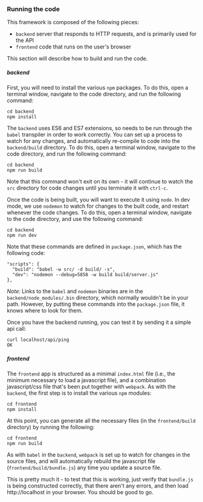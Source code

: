 ### Running the code

This framework is composed of the following pieces:
* `backend` server that responds to HTTP requests, and is primarily used for the API
* `frontend` code that runs on the user's browser

This section will describe how to build and run the code.

##### backend

First, you will need to install the various `npm` packages. To do this, open a terminal window, navigate to the code directory, and run the following command:
```
cd backend
npm install
```

The `backend` uses ES6 and ES7 extensions, so needs to be run through the `babel` transpiler in order to work correctly. You can set up a process to watch for any changes, and automatically re-compile to code into the `backend/build` directory. To do this, open a terminal window, navigate to the code directory, and run the following command:
```
cd backend
npm run build
```
Note that this command won't exit on its own - it will continue to watch the `src` directory for code changes until you terminate it with `ctrl-c`.

Once the code is being built, you will want to execute it using `node`. In dev mode, we use `nodemon` to watch for changes to the built code, and restart whenever the code changes. To do this, open a terminal window, navigate to the code directory, and use the following command:
```
cd backend
npm run dev
```
Note that these commands are defined in `package.json`, which has the following code:
```
"scripts": {
  "build": "babel -w src/ -d build/ -s",
  "dev": "nodemon --debug=5858 -w build build/server.js"
},
```
*Note:* Links to the `babel` and `nodemon` binaries are in the `backend/node_modules/.bin` directory, which normally wouldn't be in your path. However, by putting these commands into the `package.json` file, it knows where to look for them.

Once you have the backend running, you can test it by sending it a simple api call:
```
curl localhost/api/ping
OK
```

##### frontend

The `frontend` app is structured as a minimal `index.html` file (i.e., the minimum necessary to load a javascript file), and a combination javascript/css file that's been put together with `webpack`. As with the `backend`, the first step is to install the various `npm` modules:
```
cd frontend
npm install
```

At this point, you can generate all the necessary files (in the `frontend/build` directory) by running the following:
```
cd frontend
npm run build
```

As with `babel` in the `backend`, `webpack` is set up to watch for changes in the source files, and will automatically rebuild the javascript file (`frontend/build/bundle.js`) any time you update a source file.

This is pretty much it - to test that this is working, just verify that `bundle.js` is being constructed correctly, that there aren't any errors, and then load http://localhost in your browser. You should be good to go.
